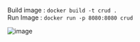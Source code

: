 Build image : ```docker build -t crud .```
<br>
Run Image : ``` docker run -p 8080:8080 crud ```
<br>


![image](https://github.com/Nahin-CDR/EchoFramework/assets/45636041/42ceba83-e727-462c-a197-a7c9eee3ff88)

